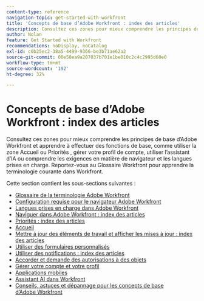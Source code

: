 ```yaml
---
content-type: reference
navigation-topic: get-started-with-workfront
title: 'Concepts de base d’Adobe Workfront : index des articles'
description: Consultez ces zones pour mieux comprendre les principes de base d’Adobe Workfront et apprendre à effectuer des fonctions de base, comme utiliser la zone Accueil ou Priorités , gérer votre profil de compte, utiliser l’assistant d’IA ou comprendre les exigences en matière de navigateur et les langues prises en charge. Reportez-vous au Glossaire Workfront pour apprendre la terminologie courante dans Workfront.
author: Nolan
feature: Get Started with Workfront
recommendations: noDisplay, noCatalog
exl-id: c0b25ec2-38a5-4499-9366-be3b71ae62a2
source-git-commit: 00e58ea9a207037b701e1be010c2c4c2995d60e0
workflow-type: tm+mt
source-wordcount: '192'
ht-degree: 32%

---
```


# Concepts de base d’Adobe Workfront : index des articles

<!--Audited: 01/2025-->

Consultez ces zones pour mieux comprendre les principes de base d’Adobe Workfront et apprendre à effectuer des fonctions de base, comme utiliser la zone Accueil ou Priorités , gérer votre profil de compte, utiliser l’assistant d’IA ou comprendre les exigences en matière de navigateur et les langues prises en charge. Reportez-vous au Glossaire Workfront pour apprendre la terminologie courante dans Workfront.

Cette section contient les sous-sections suivantes :

* [Glossaire de la terminologie Adobe Workfront](../workfront-basics/navigate-workfront/workfront-navigation/workfront-terminology-glossary.md)
* [Configuration requise pour le navigateur Adobe Workfront](../workfront-basics/workfront-browser-requirements.md)
* [Langues prises en charge dans Adobe Workfront](../workfront-basics/supported-languages-in-workfront.md)
* [Naviguer dans Adobe Workfront : index des articles](../workfront-basics/navigate-workfront/navigate-workfront.md)
* [Priorités : index des articles](/help/quicksilver/workfront-basics/priorities/priorities-toc.md)
* [Accueil](../workfront-basics/using-home/home.md)
* [Mettre à jour des éléments de travail et afficher les mises à jour : index des articles](../workfront-basics/updating-work-items-and-viewing-updates/update-work-items-and-view-updates.md)
* [Utiliser des formulaires personnalisés](../workfront-basics/work-with-custom-forms/work-with-custom-forms.md)
* [Utiliser des notifications : index des articles](../workfront-basics/using-notifications/use-notifications.md)
* [Accorder et demande des autorisations à des objets](../workfront-basics/grant-and-request-access-to-objects/grant-and-request-access-to-objects.md)
* [Gérer votre compte et votre profil](../workfront-basics/manage-your-account-and-profile/manage-your-account-and-profile.md)
* [Applications mobiles](../workfront-basics/mobile-apps/mobile-apps.md)
* [Assistant AI dans Workfront](/help/quicksilver/workfront-basics/ai-assistant/ai-assistant.md)
* [Conseils, astuces et dépannage pour les concepts de base d’Adobe Workfront](../workfront-basics/tips-tricks-and-troubleshooting/tips-tricks-troubleshooting-basics.md)
